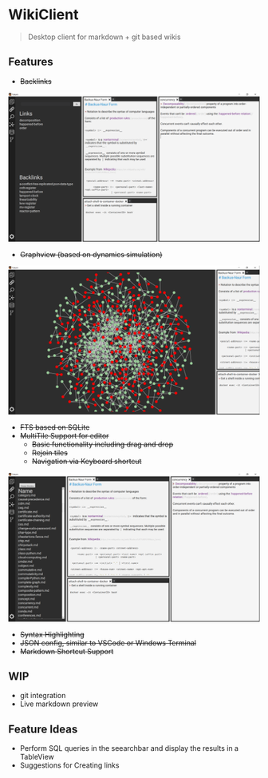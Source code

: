 # WikiClient
> Desktop client for markdown + git based wikis

## Features
* ~~Backlinks~~

![](screenshots/backlinks.PNG)
* ~~Graphview (based on dynamics simulation)~~

![](screenshots/graph-view.PNG)
* ~~FTS based on SQLite~~
* ~~MultiTile Support for editor~~
  * ~~Basic functionality including drag and drop~~
  * ~~Rejoin tiles~~
  * ~~Navigation via Keyboard shortcut~~
  
![](screenshots/multi-tile-editing.PNG)
* ~~Syntax Highlighting~~
* ~~JSON config, similar to VSCode or Windows Terminal~~
* ~~Markdown Shortcut Support~~

## WIP
* git integration
* Live markdown preview

## Feature Ideas
* Perform SQL queries in the seearchbar and display the results in a TableView
* Suggestions for Creating links
